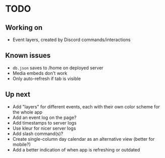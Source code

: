 # TODO

## Working on

- Event layers, created by Discord commands/interactions

## Known issues

- `db.json` saves to /home on deployed server
- Media embeds don't work
- Only auto-refresh if tab is visible

## Up next

- Add "layers" for different events, each with their own color scheme for the whole app
- Add an event log on the page?
- Add timestamps to server logs
- Use kleur for nicer server logs
- Add slash command(s)?
- Create single-column day calendar as an alternative view (better for mobile?)
- Add a better indication of when app is refreshing or outdated
